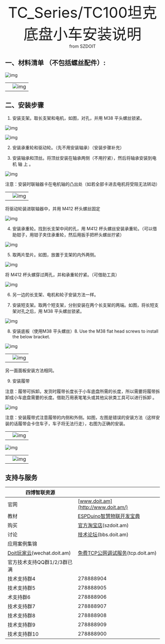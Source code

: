  <center> <font size=10> TC_Series/TC100坦克底盘小车安装说明 </font></center>

<center> from SZDOIT </center>

## 一、材料清单 （不包括螺丝配件）:

![img](https://github.com/SmartArduino/zhdocs/raw/master/zhSmartCAR/TC_Series/TC100/wps1.png)

|      |                                                              |
| ---- | :----------------------------------------------------------- |
|      | ![img](https://github.com/SmartArduino/zhdocs/raw/master/zhSmartCAR/TC_Series/TC100/wps2.png) |

## 二、安装步骤 

1. 安装支架。取长支架和电机，如图，对孔，并用 M38 平头螺丝锁紧。

![img](https://github.com/SmartArduino/zhdocs/raw/master/zhSmartCAR/TC_Series/TC100/wps3.png)



![img](https://github.com/SmartArduino/zhdocs/raw/master/zhSmartCAR/TC_Series/TC100/wps4.png)

 

 

2. 安装承重轮和驱动轮。（先不用安装轴承）（安装步骤补充）

3. 安装轴承和顶丝。将顶丝安装在轴承两侧（不用拧紧），然后将轴承安装到电机 轴 上 。

 ![img](https://github.com/SmartArduino/zhdocs/raw/master/zhSmartCAR/TC_Series/TC100/wps5.png)

注意：安装时联轴器卡在电机轴的凸出处（如若全部卡进去电机将受阻无法转动） 

|      |                                                              |
| ---- | ------------------------------------------------------------ |
|      | ![img](https://github.com/SmartArduino/zhdocs/raw/master/zhSmartCAR/TC_Series/TC100/wps6.png) |

将驱动轮装进联轴器中，并用 M412 杯头螺丝固定 

![img](https://github.com/SmartArduino/zhdocs/raw/master/zhSmartCAR/TC_Series/TC100/wps7.jpg) 

4. 安装承重轮。找到长支架中间的孔，用 M412 杯头螺丝安装承重轮。（可以借助钳子，用钳子夹住承重轮，然后用扳手把杯头螺丝拧紧） 

![img](https://github.com/SmartArduino/zhdocs/raw/master/zhSmartCAR/TC_Series/TC100/wps8.png)

5. 取两片垫片。如图，放置于支架的内外两侧。

![img](https://github.com/SmartArduino/zhdocs/raw/master/zhSmartCAR/TC_Series/TC100/wps9.jpg)

将 M412 杯头螺穿过两孔，并和承重轮拧紧。（可借助工具）

![img](https://github.com/SmartArduino/zhdocs/raw/master/zhSmartCAR/TC_Series/TC100/wps10.jpg) 

6. 另一边的长支架、电机和轮子安装方法一样。

7. 安装短支架。取两个短支架，分别安装在两个长支架的两端。如图，将长短支架对孔之后，用 M38 平头螺丝锁紧。

![img](https://github.com/SmartArduino/zhdocs/raw/master/zhSmartCAR/TC_Series/TC100/wps11.jpg)

8. 安装底板（使用M38 平头螺丝）8. Use the M38 flat head screws to install the below bracket.



![img](https://github.com/SmartArduino/zhdocs/raw/master/zhSmartCAR/TC_Series/TC100/wps12.png)

|      |                                                              |
| ---- | ------------------------------------------------------------ |
|      | ![img](https://github.com/SmartArduino/zhdocs/raw/master/zhSmartCAR/TC_Series/TC100/wps13.png) |

另一面面板安装方法相同。

9. 安装履带 

注意：履带可拆卸。发货时履带长度长于小车底盘所需的长度，所以需要将履带拆卸成小车底盘需要的长度。借助万用表笔笔头或其他尖状类工具可以进行拆卸 。 

![img](https://github.com/SmartArduino/zhdocs/raw/master/zhSmartCAR/TC_Series/TC100/wps14.jpg) 

 

注意：安装履带式注意履带的内侧和外侧。如图，左图是错误的安装方法（这样安装的话履带会卡住车子，车子将无法行走），右图为正确的安装。

|      |                                                              |
| ---- | ------------------------------------------------------------ |
|      | ![img](https://github.com/SmartArduino/zhdocs/raw/master/zhSmartCAR/TC_Series/TC100/wps15.png) |

![img](https://github.com/SmartArduino/zhdocs/raw/master/zhSmartCAR/TC_Series/TC100/wps16.jpg) 

|      |                                                              |
| ---- | ------------------------------------------------------------ |
|      | ![img](https://github.com/SmartArduino/zhdocs/raw/master/zhSmartCAR/TC_Series/TC100/wps17.png) |

##  支持与服务

| 四博智联资源                                        |                                                              |
| --------------------------------------------------- | ------------------------------------------------------------ |
| 官网                                                | [www.doit.am](http://www.doit.am/)                           |
| 教材                                                | [ESPDuino智慧物联开发宝典](https://item.taobao.com/item.htm?spm=a1z10.3-c.w4002-7420449993.9.Bgp1Ll&id=520583000610) |
| 购买                                                | [官方淘宝店](https://szdoit.taobao.com/)(szdoit.am)          |
| 讨论                                                | [技术论坛](http://bbs.doit.am/forum.php)(bbs.doit.am)        |
| 应用案例集锦                                        |                                                              |
| [Doit玩家云](http://wechat.doit.am)(wechat.doit.am) | [免费TCP公网调试服务](http://tcp.doit.am)(tcp.doit.am)       |
| 官方技术支持QQ群1/2/3群已满                         |                                                              |
| 技术支持群4                                         | 278888904                                                    |
| 技术支持群5                                         | 278888905                                                    |
| 术支持群6                                           | 278888906                                                    |
| 技术支持群7                                         | 278888907                                                    |
| 技术支持群8                                         | 278888908                                                    |
| 技术支持群9                                         | 278888909                                                    |
| 技术支持群10                                        | 278888900                                                    |